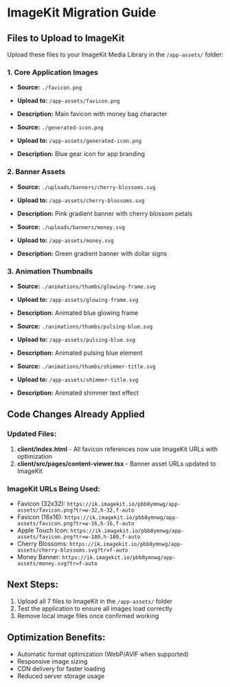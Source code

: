 # ImageKit Migration Guide

## Files to Upload to ImageKit

Upload these files to your ImageKit Media Library in the `/app-assets/` folder:

### 1. Core Application Images
- **Source:** `./favicon.png` 
- **Upload to:** `/app-assets/favicon.png`
- **Description:** Main favicon with money bag character

- **Source:** `./generated-icon.png`
- **Upload to:** `/app-assets/generated-icon.png` 
- **Description:** Blue gear icon for app branding

### 2. Banner Assets
- **Source:** `./uploads/banners/cherry-blossoms.svg`
- **Upload to:** `/app-assets/cherry-blossoms.svg`
- **Description:** Pink gradient banner with cherry blossom petals

- **Source:** `./uploads/banners/money.svg`
- **Upload to:** `/app-assets/money.svg`
- **Description:** Green gradient banner with dollar signs

### 3. Animation Thumbnails
- **Source:** `./animations/thumbs/glowing-frame.svg`
- **Upload to:** `/app-assets/glowing-frame.svg`
- **Description:** Animated blue glowing frame

- **Source:** `./animations/thumbs/pulsing-blue.svg`
- **Upload to:** `/app-assets/pulsing-blue.svg`
- **Description:** Animated pulsing blue element

- **Source:** `./animations/thumbs/shimmer-title.svg`
- **Upload to:** `/app-assets/shimmer-title.svg`
- **Description:** Animated shimmer text effect

## Code Changes Already Applied

### Updated Files:
1. **client/index.html** - All favicon references now use ImageKit URLs with optimization
2. **client/src/pages/content-viewer.tsx** - Banner asset URLs updated to ImageKit

### ImageKit URLs Being Used:
- Favicon (32x32): `https://ik.imagekit.io/pbb8ymnwg/app-assets/favicon.png?tr=w-32,h-32,f-auto`
- Favicon (16x16): `https://ik.imagekit.io/pbb8ymnwg/app-assets/favicon.png?tr=w-16,h-16,f-auto`
- Apple Touch Icon: `https://ik.imagekit.io/pbb8ymnwg/app-assets/favicon.png?tr=w-180,h-180,f-auto`
- Cherry Blossoms: `https://ik.imagekit.io/pbb8ymnwg/app-assets/cherry-blossoms.svg?tr=f-auto`
- Money Banner: `https://ik.imagekit.io/pbb8ymnwg/app-assets/money.svg?tr=f-auto`

## Next Steps:
1. Upload all 7 files to ImageKit in the `/app-assets/` folder
2. Test the application to ensure all images load correctly
3. Remove local image files once confirmed working

## Optimization Benefits:
- Automatic format optimization (WebP/AVIF when supported)
- Responsive image sizing
- CDN delivery for faster loading
- Reduced server storage usage